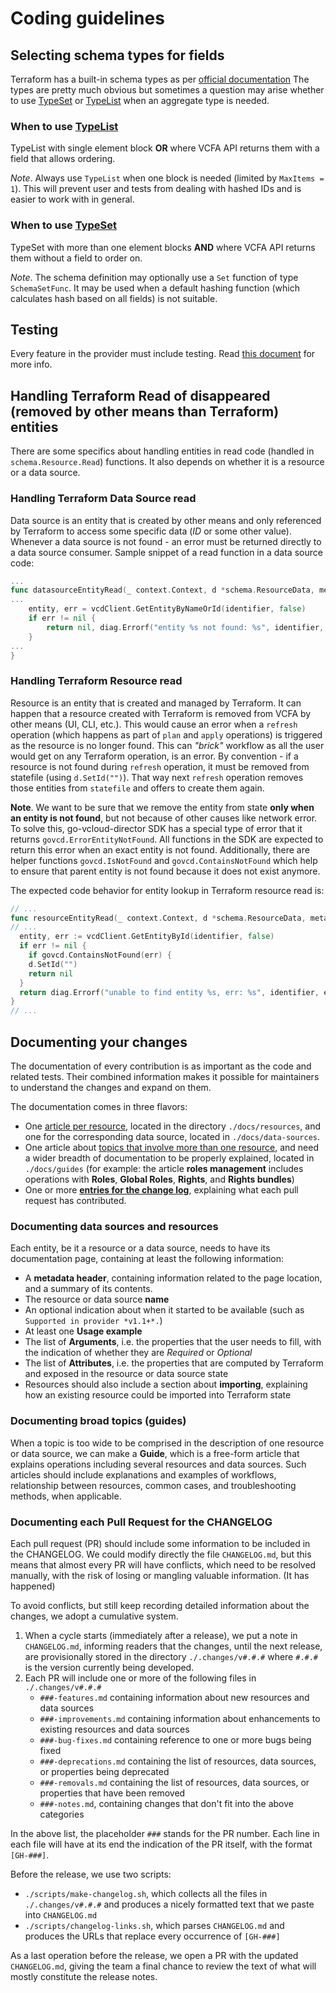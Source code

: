 # Coding guidelines

## Selecting schema types for fields

Terraform has a built-in schema types as per [official documentation](https://www.terraform.io/docs/extend/schemas/schema-types.html)
The types are pretty much obvious but sometimes a question may arise whether to use
[TypeSet](https://www.terraform.io/docs/extend/schemas/schema-types.html#typeset) or
[TypeList](https://www.terraform.io/docs/extend/schemas/schema-types.html#typelist)
when an aggregate type is needed.

### When to use [TypeList](https://www.terraform.io/docs/extend/schemas/schema-types.html#typelist)

TypeList with single element block **OR** where VCFA API returns them with a field that allows ordering.

*Note*. Always use `TypeList` when one block is needed (limited by `MaxItems = 1`). This will prevent
user and tests from dealing with hashed IDs and is easier to work with in general.

### When to use [TypeSet](https://www.terraform.io/docs/extend/schemas/schema-types.html#typeset)

TypeSet with more than one element blocks **AND** where VCFA API returns them without a field to order on.

*Note*. The schema definition may optionally use a `Set` function of type `SchemaSetFunc`. It may be
used when a default hashing function (which calculates hash based on all fields) is not suitable.

## Testing

Every feature in the provider must include testing. Read [this document](docs/test.md) for more info.

## Handling Terraform Read of disappeared (removed by other means than Terraform) entities

There are some specifics about handling entities in read code (handled in `schema.Resource.Read`)
functions. It also depends on whether it is a resource or a data source.

### Handling Terraform Data Source read

Data source is an entity that is created by other means and only referenced by Terraform to access
some specific data (*ID* or some other value). Whenever a data source is not found - an error must
be returned directly to a data source consumer. Sample snippet of a read function in a data source
code:

```go
...
func datasourceEntityRead(_ context.Context, d *schema.ResourceData, meta interface{}) diag.Diagnostics {
...
    entity, err = vcdClient.GetEntityByNameOrId(identifier, false)
    if err != nil {
        return nil, diag.Errorf("entity %s not found: %s", identifier, err)
    }
...
}
```

### Handling Terraform Resource read

Resource is an entity that is created and managed by Terraform. It can happen that a resource created
with Terraform is removed from VCFA by other means (UI, CLI, etc.). This would cause an error when a
`refresh` operation (which happens as part of `plan` and `apply` operations) is triggered as the
resource is no longer found. This can *"brick"* workflow as all the user would get on any Terraform
operation, is an error. By convention - if a resource is not found during `refresh` operation, it
must be removed from statefile (using `d.SetId("")`). That way next `refresh` operation removes
those entities from `statefile` and offers to create them again.

**Note**. We want to be sure that we remove the entity from state **only when an entity is not
found**, but not because of other causes like network error. To solve this, go-vcloud-director SDK
has a special type of error that it returns `govcd.ErrorEntityNotFound`. All functions in the SDK
are expected to return this error when an exact entity is not found. Additionally, there are helper
functions `govcd.IsNotFound` and `govcd.ContainsNotFound` which help to ensure that parent entity is
not found because it does not exist anymore.

The expected code behavior for entity lookup in Terraform resource read is:

```go
// ...
func resourceEntityRead(_ context.Context, d *schema.ResourceData, meta interface{}) diag.Diagnostics {
// ...
  entity, err := vcdClient.GetEntityById(identifier, false)
  if err != nil {
    if govcd.ContainsNotFound(err) {
    d.SetId("")
    return nil
  }
  return diag.Errorf("unable to find entity %s, err: %s", identifier, err)
}
// ...
```

## Documenting your changes

The documentation of every contribution is as important as the code and related tests. Their combined information
makes it possible for maintainers to understand the changes and expand on them.

The documentation comes in three flavors:

* One [article per resource](#documenting-data-sources-and-resources), located in the directory `./docs/resources`, and one for the corresponding data source, located
  in `./docs/data-sources`.
* One article about [topics that involve more than one resource](#documenting-broad-topics-guides), and need a wider breadth of documentation to be properly
  explained, located in `./docs/guides` (for example: the article **roles management** includes operations with **Roles**,
  **Global Roles**, **Rights**, and **Rights bundles**)
* One or more [**entries for the change log**](#documenting-each-pull-request-for-the-changelog), explaining what each pull request has contributed.

### Documenting data sources and resources

Each entity, be it a resource or a data source, needs to have its documentation page, containing at least the following information:

* A **metadata header**, containing information related to the page location, and a summary of its contents.
* The resource or data source **name**
* An optional indication about when it started to be available (such as `Supported in provider *v1.1+*.`)
* At least one **Usage example**
* The list of **Arguments**, i.e. the properties that the user needs to fill, with the indication of whether they are
  *Required* or *Optional*
* The list of **Attributes**, i.e. the properties that are computed by Terraform and exposed in the resource or data source state
* Resources should also include a section about **importing**, explaining how an existing resource could be imported into
  Terraform state

### Documenting broad topics (guides)

When a topic is too wide to be comprised in the description of one resource or data source, we can make a **Guide**, which
is a free-form article that explains operations including several resources and data sources.
Such articles should include explanations and examples of workflows, relationship between resources, common cases, and
troubleshooting methods, when applicable.

### Documenting each Pull Request for the CHANGELOG

Each pull request (PR) should include some information to be included in the CHANGELOG.
We could modify directly the file `CHANGELOG.md`, but this means that almost every PR will have conflicts, which need
to be resolved manually, with the risk of losing or mangling valuable information. (It has happened)

To avoid conflicts, but still keep recording detailed information about the changes, we adopt a cumulative system.

1. When a cycle starts (immediately after a release), we put a note in `CHANGELOG.md`, informing readers that the changes,
   until the next release, are provisionally stored in the directory `./.changes/v#.#.#` where `#.#.#` is the version
   currently being developed.
2. Each PR will include one or more of the following files in `./.changes/v#.#.#`
   * `###-features.md` containing information about new resources and data sources
   * `###-improvements.md` containing information about enhancements to existing resources and data sources
   * `###-bug-fixes.md` containing reference to one or more bugs being fixed
   * `###-deprecations.md` containing the list of resources, data sources, or properties being deprecated
   * `###-removals.md` containing the list of resources, data sources, or properties that have been removed
   * `###-notes.md`, containing changes that don't fit into the above categories

In the above list, the placeholder `###` stands for the PR number. Each line in each file will have at its end the
indication of the PR itself, with the format `[GH-###]`.

Before the release, we use two scripts:

* `./scripts/make-changelog.sh`, which collects all the files in `./.changes/v#.#.#` and produces a nicely formatted text
  that we paste into `CHANGELOG.md`
* `./scripts/changelog-links.sh`, which parses `CHANGELOG.md` and produces the URLs that replace every occurrence of `[GH-###]`

As a last operation before the release, we open a PR with the updated `CHANGELOG.md`, giving the team a final chance to review
the text of what will mostly constitute the release notes.
